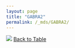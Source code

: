 ```yaml
---
layout: page
title: "GABRA2"
permalink: /_mds/GABRA2/
---
```


![](../../alns_9.28.22/aln_5HSAA042615_0.962.png?raw=true
)
[Back to Table](../../display)
